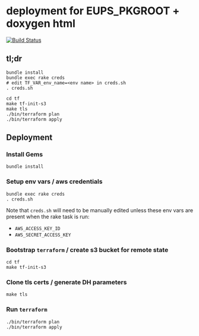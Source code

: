 deployment for EUPS_PKGROOT + doxygen html
===

[![Build Status](https://travis-ci.org/lsst-sqre/deploy-publish-release.png)](https://travis-ci.org/lsst-sqre/deploy-publish-release)

tl;dr
---

    bundle install
    bundle exec rake creds
    # edit TF_VAR_env_name=<env name> in creds.sh
    . creds.sh

    cd tf
    make tf-init-s3
    make tls
    ./bin/terraform plan
    ./bin/terraform apply

Deployment
---

### Install Gems

    bundle install

### Setup env vars / aws credentials

    bundle exec rake creds
    . creds.sh

Note that `creds.sh` will need to be manually edited unless these env vars are
present when the rake task is run:

* `AWS_ACCESS_KEY_ID`
* `AWS_SECRET_ACCESS_KEY`

### Bootstrap `terraform` / create s3 bucket for remote state

    cd tf
    make tf-init-s3

### Clone tls certs / generate DH parameters

    make tls

### Run `terraform`

    ./bin/terraform plan
    ./bin/terraform apply
